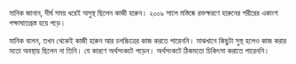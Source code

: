 মানিক জানান, দীর্ঘ সময় ধরেই অসুস্থ ছিলেন কাজী হারুন। ২০০৯ সালে মস্তিষ্কে রক্তক্ষরণে হারুনের শরীরের একাংশ পক্ষাঘাতগ্রস্ত হয়ে পড়ে।

মানিক বলেন, তখন থেকেই কাজী হারুন আর চলচ্চিত্রের কাজ করতে পারেননি। মাঝখানে কিছুটা সুস্থ হলেও কাজ করার মতো অবস্থায় ছিলেন না তিনি। যে কারণে অর্থসংকটে পড়েন। অর্থসংকটে ঠিকমতো চিকিৎসা করাতে পারেননি।
